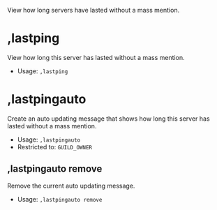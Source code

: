 View how long servers have lasted without a mass mention.

# ,lastping
View how long this server has lasted without a mass mention.<br/>
 - Usage: `,lastping`
# ,lastpingauto
Create an auto updating message that shows how long this server has lasted without a mass mention.<br/>
 - Usage: `,lastpingauto`
 - Restricted to: `GUILD_OWNER`
## ,lastpingauto remove
Remove the current auto updating message.<br/>
 - Usage: `,lastpingauto remove`
